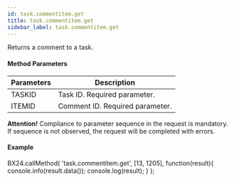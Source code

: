 ```yaml
---
id: task.commentitem.get
title: task.commentitem.get
sidebar_label: task.commentitem.get
---
```

Returns a comment to a task.

#### Method Parameters

| Parameters | Description |
| --- | --- |
| TASKID | Task ID. Required parameter. |
| ITEMID | Comment ID. Required parameter. |

**Attention!** Compliance to parameter sequence in the request is mandatory. If sequence is not observed, the request will be completed with errors.

#### Example

BX24.callMethod(
   'task.commentitem.get',
   \[13, 1205\],
   function(result){
      console.info(result.data());
      console.log(result);
   }
);